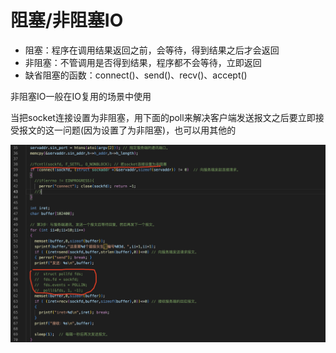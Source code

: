 阻塞/非阻塞IO
===

- 阻塞：程序在调用结果返回之前，会等待，得到结果之后才会返回
- 非阻塞：不管调用是否得到结果，程序都不会等待，立即返回
- 缺省阻塞的函数：connect()、send()、recv()、accept()

非阻塞IO一般在IO复用的场景中使用

当把socket连接设置为非阻塞，用下面的poll来解决客户端发送报文之后要立即接受报文的这一问题(因为设置了为非阻塞)，也可以用其他的 

![image-20230505080723174](images/image-20230505080723174.png)
